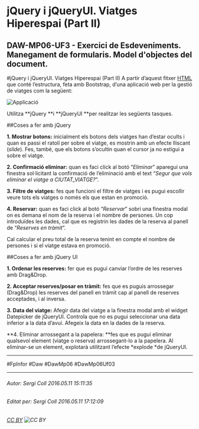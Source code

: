 # jQuery i jQueryUI. Viatges Hiperespai (Part II)
## DAW-MP06-UF3 - Exercici de Esdeveniments. Manegament de formularis. Model d'objectes del document.
#jQuery i jQueryUI. Viatges Hiperespai (Part II)
A partir d’aquest fitxer [HTML](https://drive.google.com/file/d/0B6Jts4d21oYLTDAxd1AzNnpHc1E/view?usp=sharing) que conté l’estructura, feta amb Bootstrap, d’una aplicació web per la gestió de viatges com la següent:

![Applicació](http://i.imgur.com/rBEjeNK.png)

Utilitza **jQuery **i **jQueryUI **per realitzar les següents tasques.

##Coses a fer amb jQuery

**1. Mostrar botons:** inicialment els botons dels viatges han d’estar ocults i quan es passi el ratolí per sobre el viatge, es mostrin amb un efecte lliscant (*slide*). Fes, també, que els botons s’ocultin quan el cursor ja no estigui a sobre el viatge. 

**2. Confirmació eliminar:** quan es faci click al botó “*Eliminar*” aparegui una finestra sol·licitant la confirmació de l’eliminació amb el text “*Segur que vols eliminar el viatge a CIUTAT_VIATGE?*”. 

**3. Filtre de viatges:** fes que funcioni el filtre de viatges i es pugui escollir veure tots els viatges o només els que estan en promoció. 

**4. Reservar:** quan es faci click al botó “*Reservar*” sobri una finestra modal on es demana el nom de la reserva i el nombre de persones. Un cop introduïdes les dades, cal que es registrin les dades de la reserva al panell de “*Reserves en tràmit*”.

Cal calcular el preu total de la reserva tenint en compte el nombre de persones i si el viatge estava en promoció. 

##Coses a fer amb jQuery UI

**1. Ordenar les reserves:** fer que es pugui canviar l’ordre de les reserves amb Drag&Drop.
 
**2. Acceptar reserves/posar en tràmit:** fes que es puguis arrossegar (Drag&Drop) les reserves del panell en tràmit cap al panell de reserves acceptades, i al inversa. 

**3. Data del viatge:** Afegir data del viatge a la finestra modal amb el widget Datepicker de jQueryUI. Controla que no es pugui seleccionar una data inferior a la data d’avui. Afegeix la data en la dades de la reserva. 

**4. Eliminar arrossegant a la papelera: **fes que es pugui eliminar qualsevol element (viatge o reserva) arrossegant-lo a la papelera. Al eliminar-se un element, explotarà utilitzant l’efecte *explode *de jQueryUI.

---

#FpInfor #Daw #DawMp06 #DawMp06Uf03

---

###### Autor: Sergi Coll 2016.05.11 15:11:35
###### Editat per: Sergi Coll 2016.05.11 17:12:09
###### [CC BY](https://creativecommons.org/licenses/by/4.0/) ![CC BY](https://licensebuttons.net/l/by/3.0/80x15.png)
